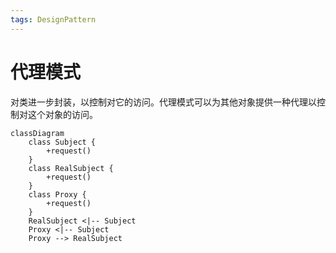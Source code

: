```yaml
---
tags: DesignPattern
---
```

# 代理模式

对类进一步封装，以控制对它的访问。代理模式可以为其他对象提供一种代理以控制对这个对象的访问。

```mermaid
classDiagram
    class Subject {
        +request()
    }
    class RealSubject {
        +request()
    }
    class Proxy {
        +request()
    }
    RealSubject <|-- Subject
    Proxy <|-- Subject
    Proxy --> RealSubject
```
